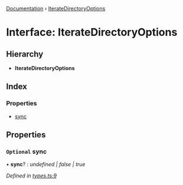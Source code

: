 [Documentation](../README.md) › [IterateDirectoryOptions](iteratedirectoryoptions.md)

# Interface: IterateDirectoryOptions

## Hierarchy

* **IterateDirectoryOptions**

## Index

### Properties

* [sync](iteratedirectoryoptions.md#optional-sync)

## Properties

### `Optional` sync

• **sync**? : *undefined | false | true*

*Defined in [types.ts:9](https://github.com/dylanaubrey/repodog/blob/5835749/packages/helpers/src/types.ts#L9)*
